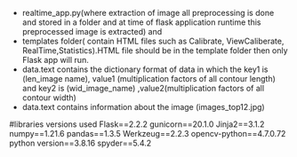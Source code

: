 * realtime_app.py(where extraction of image all preprocessing is done and stored in a folder and at time of flask application runtime this preprocessed image is extracted) and 
* templates folder( contain HTML files such as Calibrate, ViewCaliberate, RealTime,Statistics).HTML file should be in the template folder then only Flask app will run.
* data.text contains the dictionary format of data in which the key1 is (len_image name), value1 (multiplication factors of all contour length) and key2 is (wid_image_name) ,value2(multiplication factors of all contour width)
* data.text contains information about the image (images_top12.jpg)

#libraries versions used
Flask==2.2.2
gunicorn==20.1.0
Jinja2==3.1.2
numpy==1.21.6
pandas==1.3.5
Werkzeug==2.2.3
opencv-python==4.7.0.72
python version==3.8.16
spyder==5.4.2


